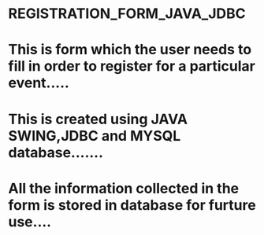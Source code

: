 # REGISTRATION_FORM_JAVA_JDBC


# This is form which the user needs to fill in order to register for a particular event.....
# This is created using JAVA SWING,JDBC and MYSQL database.......
# All the information collected in the form is stored in database for furture use....


